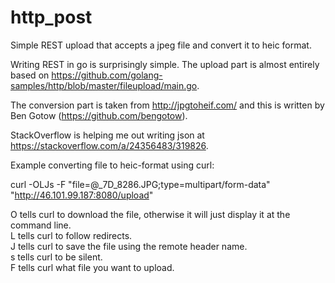 # http_post
Simple REST upload that accepts a jpeg file and convert it to heic format.

Writing REST in go is surprisingly simple. The upload part is almost entirely based
on https://github.com/golang-samples/http/blob/master/fileupload/main.go.

The conversion part is taken from
http://jpgtoheif.com/ and this is written by Ben Gotow (https://github.com/bengotow).

StackOverflow is helping me out writing json at https://stackoverflow.com/a/24356483/319826.

Example converting file to heic-format using curl:

curl -OLJs -F "file=@_7D_8286.JPG;type=multipart/form-data" "http://46.101.99.187:8080/upload"

O tells curl to download the file, otherwise it will just display it at the command line.<br>
L tells curl to follow redirects.<br>
J tells curl to save the file using the remote header name.<br>
s tells curl to be silent.<br>
F tells curl what file you want to upload.
